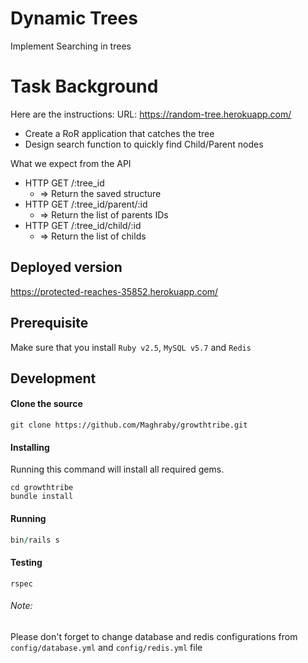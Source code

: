# Dynamic Trees

Implement Searching in trees

# Task Background

Here are the instructions:
URL: https://random-tree.herokuapp.com/

- Create a RoR application that catches the tree
- Design search function to quickly find Child/Parent nodes

What we expect from the API

- HTTP GET /:tree_id
  - => Return the saved structure
- HTTP GET /:tree_id/parent/:id
  - => Return the list of parents IDs
- HTTP GET /:tree_id/child/:id
  - => Return the list of childs

## Deployed version

https://protected-reaches-35852.herokuapp.com/

## Prerequisite

Make sure that you install `Ruby v2.5`, `MySQL v5.7` and `Redis`

## Development

#### Clone the source

```shell
git clone https://github.com/Maghraby/growthtribe.git
```

#### Installing

Running this command will install all required gems.
```shell
cd growthtribe
bundle install
```

#### Running

```ruby
bin/rails s
```

#### Testing

```shell
rspec
```

###### Note:
Please don't forget to change database and redis configurations from `config/database.yml` and `config/redis.yml` file